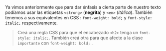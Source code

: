 Ya vimos anteriormente que para dar énfasis a cierta parte de nuestro texto podíamos usar las etiquetas `<strong>` (**negrita**) y `<em>` (_itálica_). También tenemos a sus equivalentes en CSS : `font-weight: bold;` y `font-style: italic;` respectivamente.

> Creá una regla CSS para que el encabezado `<h2>` tenga un `font-style: italic;`. También creá otra para que afecte a la clase `importante` con `font-weight: bold;` .
